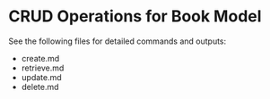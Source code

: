 # CRUD Operations for Book Model

See the following files for detailed commands and outputs:
- create.md
- retrieve.md
- update.md
- delete.md
